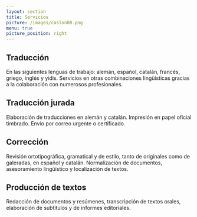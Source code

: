 ```yaml
---
layout: section
title: Servicios
picture: /images/caslon00.png
menu: true
picture_position: right
---
```


## Traducción
En las siguientes lenguas de trabajo: alemán, español, catalán, francés, griego, inglés y yidis. Servicios en otras combinaciones lingüísticas gracias a la colaboración con numerosos profesionales.

## Traducción jurada
Elaboración de traducciones en alemán y catalán. Impresión en papel oficial timbrado. Envío por correo urgente o certificado.

## Corrección
Revisión ortotipográfica, gramatical y de estilo, tanto de originales como de galeradas, en español y catalán. Normalización de documentos, asesoramiento lingüístico y localización de textos.

## Producción de textos
Redacción de documentos y resúmenes, transcripción de textos orales, elaboración de subtítulos y de informes editoriales.